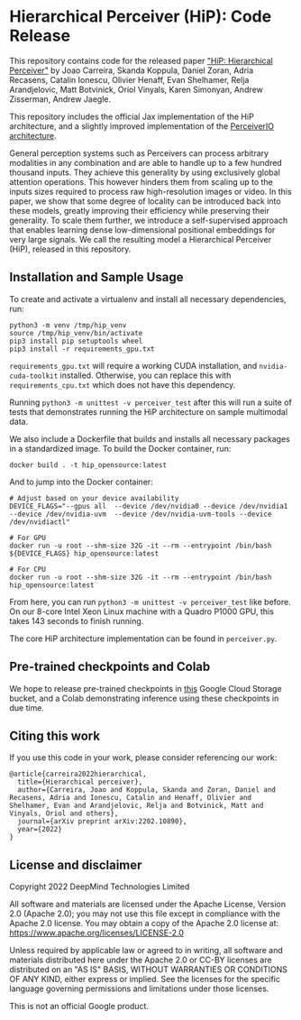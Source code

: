 # Hierarchical Perceiver (HiP): Code Release

This repository contains code for the released paper
["HiP: Hierarchical Perceiver"](https://arxiv.org/abs/2202.10890) by Joao
Carreira, Skanda Koppula, Daniel Zoran, Adria Recasens, Catalin Ionescu, Olivier
Henaff, Evan Shelhamer, Relja Arandjelovic, Matt Botvinick, Oriol Vinyals, Karen
Simonyan, Andrew Zisserman, Andrew Jaegle.

This repository includes the official Jax implementation of the HiP
architecture, and a slightly improved implementation of the
[PerceiverIO architecture](https://github.com/deepmind/deepmind-research/tree/master/perceiver).

General perception systems such as Perceivers can process arbitrary modalities in any combination and are able to handle up to a few hundred thousand inputs. They achieve this generality by using exclusively global attention operations. This however hinders them from scaling up to the inputs sizes required to process raw high-resolution images or video. In this paper, we show that some degree of locality can be introduced back into these models, greatly improving their efficiency while preserving their generality. To scale them further, we introduce a self-supervised approach that enables learning dense low-dimensional positional embeddings for very large signals. We call the resulting model a Hierarchical Perceiver (HiP), released in this repository.

## Installation and Sample Usage

To create and activate a virtualenv and install all necessary dependencies, run:

```
python3 -m venv /tmp/hip_venv
source /tmp/hip_venv/bin/activate
pip3 install pip setuptools wheel
pip3 install -r requirements_gpu.txt
```

`requirements_gpu.txt` will require a working CUDA installation, and `nvidia-cuda-toolkit` installed. Otherwise, you can replace this with `requirements_cpu.txt` which does not have this dependency.

Running `python3 -m unittest -v perceiver_test` after this will run a suite of
tests that demonstrates running the HiP architecture on sample multimodal data.

We also include a Dockerfile that builds and installs all necessary packages in
a standardized image. To build the Docker container, run:

```
docker build . -t hip_opensource:latest
```

And to jump into the Docker container:

```
# Adjust based on your device availability
DEVICE_FLAGS="--gpus all  --device /dev/nvidia0 --device /dev/nvidia1  --device /dev/nvidia-uvm  --device /dev/nvidia-uvm-tools --device /dev/nvidiactl"

# For GPU
docker run -u root --shm-size 32G -it --rm --entrypoint /bin/bash  ${DEVICE_FLAGS} hip_opensource:latest

# For CPU
docker run -u root --shm-size 32G -it --rm --entrypoint /bin/bash  hip_opensource:latest
```

From here, you can run `python3 -m unittest -v perceiver_test` like before. On
our 8-core Intel Xeon Linux machine with a Quadro P1000 GPU, this takes 143
seconds to finish running.

The core HiP architecture implementation can be found in `perceiver.py`.

## Pre-trained checkpoints and Colab

We hope to release pre-trained checkpoints in [this](https://storage.googleapis.com/dm-hierarchical-perceiver) Google Cloud Storage bucket, and
a Colab demonstrating inference using these checkpoints in due time.

## Citing this work

If you use this code in your work, please consider referencing our work:

```
@article{carreira2022hierarchical,
  title={Hierarchical perceiver},
  author={Carreira, Joao and Koppula, Skanda and Zoran, Daniel and Recasens, Adria and Ionescu, Catalin and Henaff, Olivier and Shelhamer, Evan and Arandjelovic, Relja and Botvinick, Matt and Vinyals, Oriol and others},
  journal={arXiv preprint arXiv:2202.10890},
  year={2022}
}
```

## License and disclaimer

Copyright 2022 DeepMind Technologies Limited

All software and materials are licensed under the Apache License, Version 2.0 (Apache 2.0);
you may not use this file except in compliance with the Apache 2.0 license.
You may obtain a copy of the Apache 2.0 license at:
https://www.apache.org/licenses/LICENSE-2.0

Unless required by applicable law or agreed to in writing, all software and
materials distributed here under the Apache 2.0 or CC-BY licenses are
distributed on an "AS IS" BASIS, WITHOUT WARRANTIES OR CONDITIONS OF ANY KIND,
either express or implied. See the licenses for the specific language governing
permissions and limitations under those licenses.

This is not an official Google product.
